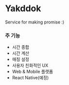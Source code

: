 # Yakddok
Service for making promise :)

### 주 기능
- 시간 종합
- 시간 계산
- 매칭 설정
- 사용자 친화적인 UX
- Web & Mobile 플랫폼
- React Native(예정)
